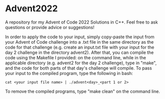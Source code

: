 # Advent2022
A repository for my Advent of Code 2022 Solutions in C++. Feel free to ask questions or provide advice or suggestions!

In order to apply the code to your input, simply copy-paste the input from your Advent of Code challenge into a .txt file in the same directory as the code for that challenge (e.g. create an input.txt file with your input for the day 2 challenge in the directory advent2). After that, you can compile the code using the Makefile I provided: on the command line, while in the applicable directory (e.g. advent2 for the day 2 challenge), type in "make", and the code for both parts of that day's challenge will compile. To pass your input to the compiled program, type the following in bash: 
```
cat <your input file name> | ./advent<day>_<part 1 or 2> 
```
To remove the compiled programs, type "make clean" on the command line.
